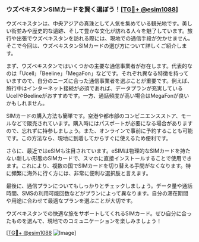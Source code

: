 ### ウズベキスタンSIMカードを賢く選ぼう！[[TG💪+ @esim1088](https://t.me/s/esim1088)]

ウズベキスタンは、中央アジアの真珠として人気を集めている観光地です。美しい街並みや歴史的な遺跡、そして豊かな文化が訪れる人々を魅了しています。旅行や出張でウズベキスタンを訪れる際には、現地での通信手段が欠かせません。そこで今回は、ウズベキスタンSIMカードの選び方について詳しくご紹介します。

まず、ウズベキスタンではいくつかの主要な通信事業者が存在します。代表的なのは「Ucell」「Beeline」「MegaFon」などです。それぞれ異なる特徴を持っていますので、自分のニーズに合った通信事業者を選ぶことが重要です。例えば、旅行中はインターネット接続が必須であれば、データプランが充実しているUcellやBeelineがおすすめです。一方、通話頻度が高い場合はMegaFonが良いかもしれません。

SIMカードの購入方法も簡単です。空港や都市部のコンビニエンスストア、モールなどで販売されています。購入時にはパスポートが必要になる場合がありますので、忘れずに持参しましょう。また、オンラインで事前に予約することも可能です。この方法なら、現地に到着してからすぐに使えるため便利です。

さらに、最近ではeSIMも注目されています。eSIMは物理的なSIMカードを持たない新しい形態のSIMカードで、スマホに直接インストールすることで使用できます。これにより、複数の国でSIMカードを切り替える手間がなくなります。特に頻繁に海外に行く方には、非常に便利な選択肢と言えます。

最後に、通信プランについてもしっかりとチェックしましょう。データ量や通話時間、SMSの利用可能回数などがプランによって異なります。自分の滞在期間や用途に合わせて最適なプランを選ぶことが大切です。

ウズベキスタンでの快適な旅をサポートしてくれるSIMカード。ぜひ自分に合ったものを選んで、現地でのコミュニケーションを楽しみましょう！

[[TG💪+ @esim1088](https://t.me/s/esim1088) ![Image](https://i.postimg.cc/Y0z9fWf4/image.png)]